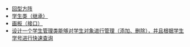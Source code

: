 * [回型方阵](./src/com/edu/test2)
* [学生类（继承）](./src/com/edu/test3)
* [画板（接口）](./src/com/edu/test4)
* [设计一个学生管理类能够对学生对象进行管理（添加、删除），并且根据学生学号进行快速查询](./src/com/edu/test5)
















